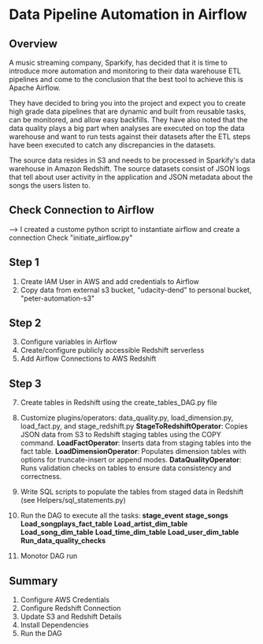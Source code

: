 # Data Pipeline Automation in Airflow

## Overview
A music streaming company, Sparkify, has decided that it is time to introduce more automation and monitoring to their data warehouse ETL pipelines and come to the conclusion that the best tool to achieve this is Apache Airflow.

They have decided to bring you into the project and expect you to create high grade data pipelines that are dynamic and built from reusable tasks, can be monitored, and allow easy backfills. They have also noted that the data quality plays a big part when analyses are executed on top the data warehouse and want to run tests against their datasets after the ETL steps have been executed to catch any discrepancies in the datasets.

The source data resides in S3 and needs to be processed in Sparkify's data warehouse in Amazon Redshift. The source datasets consist of JSON logs that tell about user activity in the application and JSON metadata about the songs the users listen to.


## Check Connection to Airflow
--> I created a custome python script to instantiate airflow and create a connection
Check "initiate_airflow.py"


## Step 1
1. Create IAM User in AWS and add credentials to Airflow
2. Copy data from external s3 bucket, "udacity-dend" to personal bucket, "peter-automation-s3"

## Step 2
3. Configure variables in Airflow
4. Create/configure publicly accessible Redshift serverless
5. Add Airflow Connections to AWS Redshift

## Step 3
7. Create tables in Redshift using the create_tables_DAG.py file
8. Customize plugins/operators: data_quality.py, load_dimension.py, load_fact.py, and stage_redshift.py
   **StageToRedshiftOperator**: Copies JSON data from S3 to Redshift staging tables using the COPY command.
   **LoadFactOperator**: Inserts data from staging tables into the fact table.
   **LoadDimensionOperator**: Populates dimension tables with options for truncate-insert or append modes.
   **DataQualityOperator**: Runs validation checks on tables to ensure data consistency and correctness.


   
10. Write SQL scripts to populate the tables from staged data in Redshift (see Helpers/sql_statements.py)
11. Run the DAG to execute all the tasks:
    **stage_event**
    **stage_songs**
    **Load_songplays_fact_table**
    **Load_artist_dim_table**
    **Load_song_dim_table**
    **Load_time_dim_table**
    **Load_user_dim_table**
    **Run_data_quality_checks**
12. Monotor DAG run

## Summary
1. Configure AWS Credentials
2. Configure Redshift Connection
3. Update S3 and Redshift Details
4. Install Dependencies
5. Run the DAG
